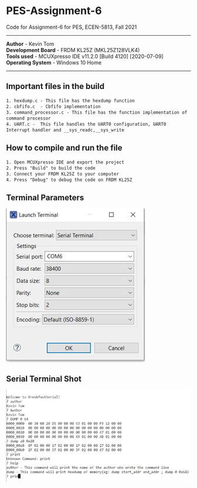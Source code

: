 # PES-Assignment-6
Code for Assignment-6 for PES, ECEN-5813,  Fall 2021
****************************************************************************************************************   
**Author**            - Kevin Tom  
**Development Board** - FRDM KL25Z (MKL25Z128VLK4)  
**Tools used**        - MCUXpresso IDE v11.2.0 [Build 4120] [2020-07-09]      
**Operating System**  - Windows 10 Home  
****************************************************************************************************************

## Important files in the build   
    1. hexdump.c - This file has the hexdump function
    2. cbfifo.c  - Cbfifo implementation    
    3. command_processor.c - This file has the function implementation of command processor
    4. UART.c -  This file handles the UART0 configuration, UART0 Interrupt handler and __sys_readc,__sys_write

 


## How to compile and run the file    
    1. Open MCUXpresso IDE and export the project 
    2. Press "Build" to build the code 
    3. Connect your FRDM KL25Z to your computer
    4. Press "Debug" to debug the code on FRDM KL25Z
    
    
    
## Terminal Parameters    
 ![Terminal_Parametrs](/Terminal_Parameters.JPG)   
 
 
## Serial Terminal Shot
![Output](/Output.JPG)

 
 
